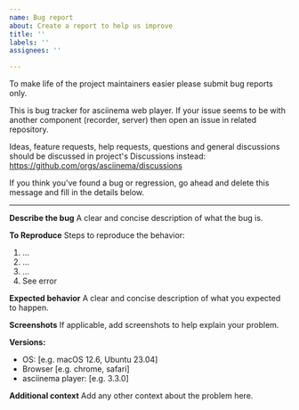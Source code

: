 ```yaml
---
name: Bug report
about: Create a report to help us improve
title: ''
labels: ''
assignees: ''

---
```


To make life of the project maintainers easier please submit bug reports only.

This is bug tracker for asciinema web player. If your issue seems to be with another component (recorder, server) then open an issue in related repository.

Ideas, feature requests, help requests, questions and general discussions should be discussed in project's Discussions instead: https://github.com/orgs/asciinema/discussions

If you think you've found a bug or regression, go ahead and delete this message and fill in the details below.

-----

**Describe the bug**
A clear and concise description of what the bug is.

**To Reproduce**
Steps to reproduce the behavior:
1. ...
2. ...
3. ...
4. See error

**Expected behavior**
A clear and concise description of what you expected to happen.

**Screenshots**
If applicable, add screenshots to help explain your problem.

**Versions:**
 - OS: [e.g. macOS 12.6, Ubuntu 23.04]
 - Browser [e.g. chrome, safari]
 - asciinema player: [e.g. 3.3.0]

**Additional context**
Add any other context about the problem here.
